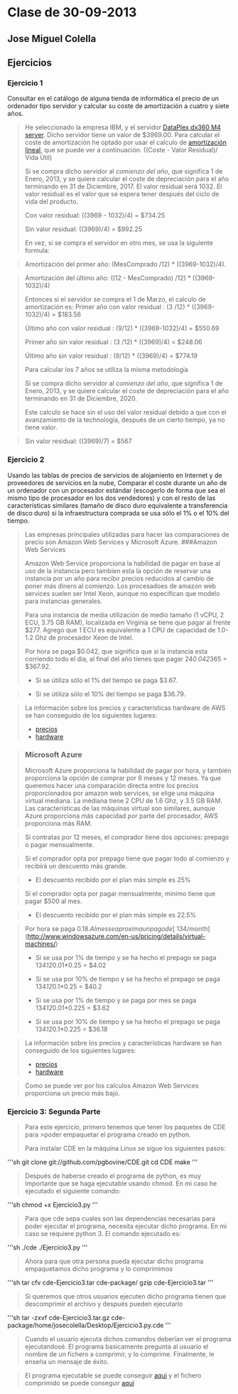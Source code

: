 Clase de 30-09-2013
====================
Jose Miguel Colella
------------------
Ejercicios
-----------

### Ejercicio 1

Consultar en el catálogo de alguna tienda de informática el precio de un ordenador tipo servidor y calcular su coste de amortización a cuatro y siete años.

> He seleccionado la empresa IBM, y el servidor [DataPlex dx360 M4 server][1].
> Dicho servidor tiene un valor de $3969.00. Para calcular el coste de amortización
> he optado por usar el calculo de [amortización lineal][2], que se puede ver a continuación.
>((Coste - Valor Residual)/ Vida Útil)
>
> Si se compra dicho servidor al *comienzo del año*, que significa 1 de Enero, 2013,
> y se quiere calcular  el coste de depreciación para el año terminando en 31 de 
> Diciembre, 2017. El valor residual será 1032. El valor residual es el valor que se espera tener después del ciclo de vida del producto.
>
> Con valor residual: ((3969 - 1032)/4) = $734.25
>
> Sin valor residual: ((3969)/4) = $992.25
>
> En vez, si se compra el servidor en otro mes, se usa la siguiente formula:

> Amortización del primer año: (MesComprado /12) * ((3969-1032)/4).

> Amortización del último año: ((12 - MesComprado) /12) * ((3969-1032)/4)
>
> Entonces si el servidor se compra el 1 de Marzo, el calculo de amortización es:
> Primer año con valor residual : (3 /12) * ((3969-1032)/4) = $183.56
>
> Último año con valor residual : (9/12) * ((3969-1032)/4) = $550.69
>
> Primer año sin valor residual : (3 /12) * ((3969)/4) = $248.06
>
> Último año sin valor residual : (9/12) * ((3969)/4) = $774.19
>
> Para calcular los 7 años se utiliza la misma metodología
>
> Si se compra dicho servidor al *comienzo del año*, que significa 1 de Enero, 2013,
> y se quiere calcular  el coste de depreciación para el año terminando en 31 de 
> Diciembre, 2020.
>
> Este calculo se hace sin el uso del valor residual debido a que con el avanzamiento de la technología, después de un cierto tiempo, ya no tiene valor.

> Sin valor residual: ((3969)/7) = $567



### Ejercicio 2

Usando las tablas de precios de servicios de alojamiento en Internet y de proveedores de servicios en la nube, Comparar el coste durante un año de un ordenador con un procesador estándar (escogerlo de forma que sea el mismo tipo de procesador en los dos vendedores) y con el resto de las características similares (tamaño de disco duro equivalente a transferencia de disco duro) si la infraestructura comprada se usa sólo el 1% o el 10% del tiempo.

> Las empresas principales utilizadas para hacer las comparaciones de precio
> son Amazon Web Services y Microsoft Azure. 
> ###Amazon Web Services 
>
> Amazon Web Service proporciona la habilidad de pagar en base al uso de la instancia
> pero tambien esta la opción de reservar una instancia por un año para recibir precios reducidos 
> al cambio de poner más dinero al comienzo. Los procesadoes de amazon web services 
> suelen ser Intel Xeon, aunque no especifican que modelo para instancias generales.
>
> 
> Para una instancia de media utilización de medio tamaño (1 vCPU, 2 ECU, 3.75 GB RAM), localizada en Virginia se tiene que
> pagar al frente $277. Agrego que 1 ECU es equivalente a 1 CPU de capacidad de 1.0-1.2 Ghz de procesador Xeon de Intel.
>
>Por hora se paga $0.042, que significa que si la instancia esta corriendo todo el dia, al final del año tienes que pagar 24*0.042*365 = $367.92.
>
> * Si se útiliza sólo el 1% del tiempo se paga $3.67.

> * Si se útiliza sólo el 10% del tiempo se paga $36.79.

> La información sobre los precios y características hardware de AWS se han conseguido de los
> siguientes lugares:
>
> - [precios][3]
> - [hardware][4]

> ### Microsoft Azure
> Microsoft Azure proporciona la habilidad de pagar por hora, y también proporciona la opción de comprar por 6 meses y 12 meses.
> Ya que queremos hacer una comparación directa entre los precios proporcionados por amazon web services, se elige una máquina virtual
mediana. La médiana tiene 2 CPU de 1.6 Ghz, y 3.5 GB RAM. Las características de las máquinas virtual son similares, aunque Azure proporciona más capacidad por parte del procesador, AWS proporciona más RAM.

> Si contratas por 12 meses, el comprador tiene dos opciones: prepago o pagar mensualmente.

> Si el comprador opta por prepago tiene que pagar todo al comienzo y recibirá un descuento más grande.

> * El descuento recibido por el plan más simple es 25%

> Si el comprador opta por pagar mensualmente, mínimo tiene que pagar $500 al mes.

> * El descuento recibido por el plan más simple es 22.5%

> Por hora se paga $0.18. Al mes se aproxima un pago de [~$134/month](http://www.windowsazure.com/en-us/pricing/details/virtual-machines/)
>
> * Si se usa por 1% de tiempo y se ha hecho el prepago se paga 134*12*0.01*0.25 = $4.02
>
> * Si se usa por 10% de tiempo y se ha hecho el prepago se paga 134*12*0.1*0.25 = $40.2
>
> * Si se usa por 1% de tiempo y se paga por mes se paga 
134*12*0.01*0.225 = $3.62
>
> * Si se usa por 10% de tiempo y se ha hecho el prepago se paga 134*12*0.1*0.225 = $36.18

> La información sobre los precios y características hardware se han conseguido de los
> siguientes lugares:
>
> - [precios](http://www.windowsazure.com/en-us/pricing/details/virtual-machines/)
> - [hardware](http://www.windowsazure.com/en-us/pricing/calculator/?scenario=virtual-machines)
>

> Como se puede ver por los calculos Amazon Web Services proporciona 
> un precio más bajo. 

### Ejercicio 3: Segunda Parte

>Para este ejercicio, primero tenemos que tener los paquetes de CDE para >poder empaquetar el programa creado en python. 
>
>Para instalar CDE en la máquina Linux se sigue los siguientes pasos:
 
 '''sh
git clone git://github.com/pgbovine/CDE.git
cd CDE
make
'''

> Después de haberse creado el programa de python, es muy importante que
> se haga ejecutable usando chmod.
> En mi caso he ejecutado el siguiente comando:

'''sh
chmod +x Ejercicio3.py
'''

> Para que cde sepa cuales son las dependencias necesarias para poder 
> ejecutar el programa, necesita ejecutar dicho programa. En mi caso se requiere python 3. 
> El comando ejecutado es:

'''sh
./cde ./Ejercicio3.py
'''

> Ahora para que otra persona pueda ejecutar dicho programa empaquetamos dicho programa y lo comprimimos

'''sh
tar cfv cde-Ejercicio3.tar cde-package/
gzip cde-Ejercicio3.tar
'''

> Si queremos que otros usuarios ejecuten dicho programa tienen que descomprimir el archivo y después pueden ejecutarlo
 
'''sh
tar -zxvf cde-Ejercicio3.tar.gz
cde-package/home/josecolella/Desktop/Ejercicio3.py.cde
'''

> Cuando el usuario ejecuta dichos comandos deberían ver el programa ejecutandosé. El programa basicamente pregunta al usuario el nombre de 
un fichero a comprimir, y lo comprime. Finalmente, le enseña un mensaje de éxito.


> El programa ejecutable se puede conseguir [aqui](https://github.com/josecolella/GII-2013/blob/master/meta/Ejercicio3.py)
> y el fichero comprimido se puede conseguir [aqui](https://github.com/josecolella/GII-2013/blob/master/meta/cde-Ejercicio3.tar.gz)

[1]: http://goo.gl/phXHBh
[2]: http://goo.gl/yHhoS9
[3]: http://aws.amazon.com/ec2/pricing/
[4]: http://aws.amazon.com/ec2/instance-types/instance-details/
